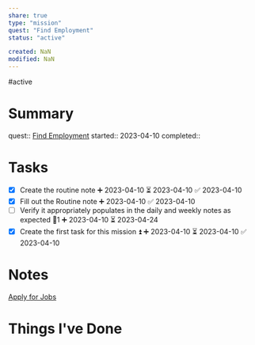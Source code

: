 ```yaml
---
share: true
type: "mission"
quest: "Find Employment"
status: "active"

created: NaN 
modified: NaN
---
```

#active 
# Summary
quest:: [Find Employment](./Find%20Employment.md)
started:: 2023-04-10
completed::
# Tasks
- [x] Create the routine note ➕ 2023-04-10 ⏳ 2023-04-10 ✅ 2023-04-10
- [x] Fill out the Routine note ➕ 2023-04-10 ✅ 2023-04-10
- [ ] Verify it appropriately populates in the daily and weekly notes as expected 🥄1 ➕ 2023-04-10 ⏳ 2023-04-24
- [x] Create the first task for this mission ⏫ ➕ 2023-04-10 ⏳ 2023-04-10 ✅ 2023-04-10

# Notes
[Apply for Jobs](./Apply%20for%20Jobs.md)
# Things I've Done